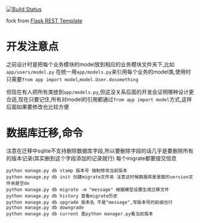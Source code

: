 [![Build Status](https://travis-ci.org/eightHundreds/irides.svg?branch=master)](https://travis-ci.org/eightHundreds/irides)

fork from [Flask REST Template](https://github.com/alexandre/flask-rest-template)


# 开发注意点

之前设计时是把每个业务模块的model放到相应的业务模块文件夹下,比如`app/users/model.py`
在统一用`app/models.py`来引用每个业务的model类,使用时只需要`from app import model`,`model.User.dosomething`

但现在有人把所有类放到`app/models.py`,但这没关系后面的开发会证明哪种设计更合适,现在只要记住,所有对model的引用都通过`from app import model`方式,这样后面如果要修改也比较方便


# 数据库迁移,命令
注意在迁移中sqlite不支持删除数据库字段,所以要删除字段的话几乎是要删除所有的版本记录(其实删到这个字段添加的记录就行)
每个migrate都要提交信息
```
python manage.py db stamp 版本号 强制修改当前版本
python manage.py db init 创建migrate文件夹 注意这时候数据库是里面的version文件夹是空de
python manage.py db migrate -m "message" 根据模型设置生成迁移文件
python manage.py db history 查看migrate历史
python manage.py db upgrade 版本名 不是"message",写版本号的前缀也行
python manage.py db downgrade
python manage.py db current 查python manager.py看当前版本
```